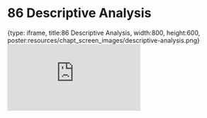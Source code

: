 # 86 Descriptive Analysis
 
{type: iframe, title:86 Descriptive Analysis, width:800, height:600, poster:resources/chapt_screen_images/descriptive-analysis.png}
![](https://datatrail-jhu.github.io/DataTrail_ReOrg/no_toc/descriptive-analysis.html)
 

 
